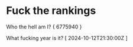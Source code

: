 # Fuck the rankings

Who the hell am I?
{ 6775940 }

What fucking year is it?
[ 2024-10-12T21:30:00Z ]
